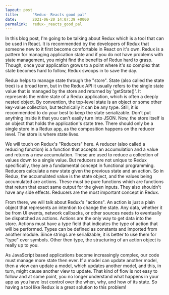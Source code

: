 ```yaml
---
layout: post
title:      "Redux- Reacts good pal"
date:       2021-06-20 14:07:39 +0000
permalink:  redux-_reacts_good_pal
---
```



In this blog post, I'm going to be talking about Redux which is a tool that can be used in React. It is recommended by the developers of Redux that someone new to it first become comfortable in React on it's own. Redux is a pattern for managing application state and if you do not have problems with state management, you might find the benefits of Redux hard to grasp. Though, once your application grows to a point where it's so complex that state becomes hard to follow, Redux swoops in to save the day.

Redux helps to manage state through the "store". State (also called the state tree) is a broad term, but in the Redux API it usually refers to the single state value that is managed by the store and returned by 'getState()'. It represents the entire state of a Redux application, which is often a deeply nested object. By convention, the top-level state is an object or some other key-value collection, but technically it can be any type. Still, it is recommended to do your best to keep the state serializable. Don't put anything inside it that you can't easily turn into JSON. Now, the store itself is an object that holds the application's state tree. There should only be a single store in a Redux app, as the composition happens on the reducer level. The store is where state lives.

We will touch on Redux's "Reducers" here. A reducer (also called a reducing function) is a function that accepts an accumulation and a value and returns a new accumulation. These are used to reduce a collection of values down to a single value. But reducers are not unique to Redux specifically, they are a fundamental concept in functional programming. Reducers calculate a new state given the previous state and an action. So in Redux, the accumulated value is the state object, and the values being accumulated are actions. These must be pure functions which are functions that return that exact same output for the given inputs. They also shouldn't have any side effects. Reducers are the most important concept in Redux. 

From there, we will talk about Redux's "actions". An action is just a plain object that represents an intention to change the state. Any data, whether it be from UI events, network callbacks, or other sources needs to eventually be dispatched as actions. Actions are the only way to get data into the store. Actions must have a type field that indicates the type of action that will be performed. Types can be defined as constants and imported from another module. Since strings are serializable, it is better to use them for "type" over symbols. Other then type, the structuring of an action object is really up to you.

As JavaScript based applications become increasingly complex, our code must manage more state then ever. If a model can update another model, then a view can update a model, which updates another model, and this, in turn, might cause another view to update. That kind of flow is not easy to follow and at some point, you no longer understand what happens in your app as you have lost control over the when, why, and how of its state. So having a tool like Redux is a great solution to this problem!
